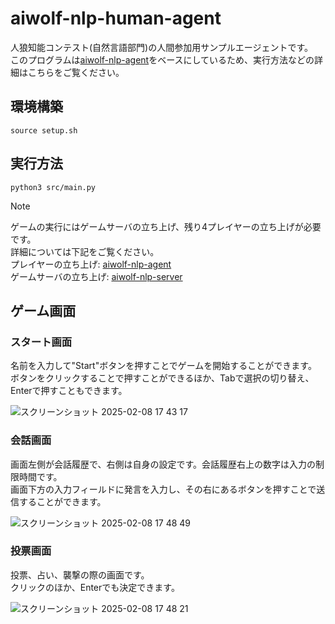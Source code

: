 # aiwolf-nlp-human-agent

人狼知能コンテスト(自然言語部門)の人間参加用サンプルエージェントです。\
このプログラムは[aiwolf-nlp-agent](https://github.com/kano-lab/aiwolf-nlp-agent)をベースにしているため、実行方法などの詳細はこちらをご覧ください。

## 環境構築
```
source setup.sh
```

## 実行方法
```x
python3 src/main.py 
```

> [!NOTE]
> ゲームの実行にはゲームサーバの立ち上げ、残り4プレイヤーの立ち上げが必要です。\
> 詳細については下記をご覧ください。\
> プレイヤーの立ち上げ: [aiwolf-nlp-agent](https://github.com/kano-lab/aiwolf-nlp-agent)\
> ゲームサーバの立ち上げ: [aiwolf-nlp-server](https://github.com/kano-lab/aiwolf-nlp-server)

## ゲーム画面

### スタート画面
名前を入力して"Start"ボタンを押すことでゲームを開始することができます。\
ボタンをクリックすることで押すことができるほか、Tabで選択の切り替え、Enterで押すこともできます。

![スクリーンショット 2025-02-08 17 43 17](https://github.com/user-attachments/assets/606c04b4-d179-415b-8c6e-8eba6fe673f4)

### 会話画面
画面左側が会話履歴で、右側は自身の設定です。会話履歴右上の数字は入力の制限時間です。\
画面下方の入力フィールドに発言を入力し、その右にあるボタンを押すことで送信することができます。

![スクリーンショット 2025-02-08 17 48 49](https://github.com/user-attachments/assets/732eb5ae-abe8-4b0c-b6b9-ae99e25b9b41)

### 投票画面
投票、占い、襲撃の際の画面です。\
クリックのほか、Enterでも決定できます。

![スクリーンショット 2025-02-08 17 48 21](https://github.com/user-attachments/assets/9c0ec888-ed73-4428-b09d-b484510e85cc)
